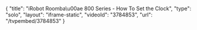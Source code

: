 {
    "title": "iRobot Roomba\u00ae 800 Series - How To Set the Clock",
    "type": "solo",
    "layout": "iframe-static",
    "videoId": "3784853",
    "url": "\/tvpembed\/3784853"
}